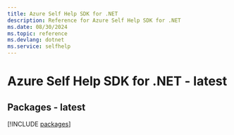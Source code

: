 ```yaml
---
title: Azure Self Help SDK for .NET
description: Reference for Azure Self Help SDK for .NET
ms.date: 08/30/2024
ms.topic: reference
ms.devlang: dotnet
ms.service: selfhelp
---
```

# Azure Self Help SDK for .NET - latest
## Packages - latest
[!INCLUDE [packages](self-help-index.md)]